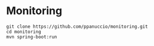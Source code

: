 # Monitoring

```
git clone https://github.com/ppanuccio/monitoring.git
cd monitoring
mvn spring-boot:run
```